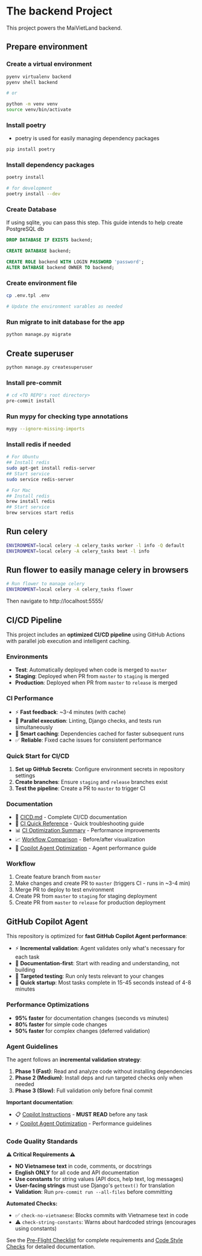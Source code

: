 # The backend Project

This project powers the MaiVietLand backend.

## Prepare environment

### Create a virtual environment

```bash
pyenv virtualenv backend
pyenv shell backend

# or

python -m venv venv
source venv/bin/activate
```

### Install poetry

- poetry is used for easily managing dependency packages

```bash
pip install poetry
```

### Install dependency packages

```bash
poetry install

# for development
poetry install --dev
```

### Create Database

If using sqlite, you can pass this step.
This guide intends to help create PostgreSQL db

```sql
DROP DATABASE IF EXISTS backend;

CREATE DATABASE backend;

CREATE ROLE backend WITH LOGIN PASSWORD 'password';
ALTER DATABASE backend OWNER TO backend;
```

### Create environment file

``` bash
cp .env.tpl .env

# Update the environment varables as needed
```

### Run migrate to init database for the app

```bash
python manage.py migrate
```

## Create superuser

```bash
python manage.py createsuperuser
```

### Install pre-commit

```bash
# cd <TO REPO's root directory>
pre-commit install
```

### Run mypy for checking type annotations

```bash
mypy --ignore-missing-imports
```

### Install redis if needed

```bash
# For Ubuntu
## Install redis
sudo apt-get install redis-server
## Start service
sudo service redis-server

# For Mac
## Install redis
brew install redis
## Start service
brew services start redis
```


## Run celery

```bash
ENVIRONMENT=local celery -A celery_tasks worker -l info -Q default
ENVIRONMENT=local celery -A celery_tasks beat -l info
```

## Run flower to easily manage celery in browsers

```bash
# Run flower to manage celery
ENVIRONMENT=local celery -A celery_tasks flower
```

Then navigate to http://localhost:5555/

## CI/CD Pipeline

This project includes an **optimized CI/CD pipeline** using GitHub Actions with parallel job execution and intelligent caching.

### Environments
- **Test**: Automatically deployed when code is merged to `master`
- **Staging**: Deployed when PR from `master` to `staging` is merged
- **Production**: Deployed when PR from `master` to `release` is merged

### CI Performance
- ⚡ **Fast feedback**: ~3-4 minutes (with cache)
- 🔄 **Parallel execution**: Linting, Django checks, and tests run simultaneously
- 💾 **Smart caching**: Dependencies cached for faster subsequent runs
- ✅ **Reliable**: Fixed cache issues for consistent performance

### Quick Start for CI/CD

1. **Set up GitHub Secrets**: Configure environment secrets in repository settings
2. **Create branches**: Ensure `staging` and `release` branches exist
3. **Test the pipeline**: Create a PR to `master` to trigger CI

### Documentation

- 📖 [CICD.md](docs/CICD.md) - Complete CI/CD documentation
- 🚀 [CI Quick Reference](docs/CI_QUICK_REFERENCE.md) - Quick troubleshooting guide
- 📊 [CI Optimization Summary](docs/CI_OPTIMIZATION_SUMMARY.md) - Performance improvements
- 📈 [Workflow Comparison](docs/CI_WORKFLOW_COMPARISON.md) - Before/after visualization
- 🤖 [Copilot Agent Optimization](docs/COPILOT_AGENT_OPTIMIZATION.md) - Agent performance guide

### Workflow

1. Create feature branch from `master`
2. Make changes and create PR to `master` (triggers CI - runs in ~3-4 min)
3. Merge PR to deploy to test environment
4. Create PR from `master` to `staging` for staging deployment
5. Create PR from `master` to `release` for production deployment

## GitHub Copilot Agent

This repository is optimized for **fast GitHub Copilot Agent performance**:

- ⚡ **Incremental validation**: Agent validates only what's necessary for each task
- 📖 **Documentation-first**: Start with reading and understanding, not building
- 🎯 **Targeted testing**: Run only tests relevant to your changes
- 💨 **Quick startup**: Most tasks complete in 15-45 seconds instead of 4-8 minutes

### Performance Optimizations

- **95% faster** for documentation changes (seconds vs minutes)
- **80% faster** for simple code changes
- **50% faster** for complex changes (deferred validation)

### Agent Guidelines

The agent follows an **incremental validation strategy**:

1. **Phase 1 (Fast)**: Read and analyze code without installing dependencies
2. **Phase 2 (Medium)**: Install deps and run targeted checks only when needed
3. **Phase 3 (Slow)**: Full validation only before final commit

**Important documentation**:
- 📋 [Copilot Instructions](.github/copilot-instructions.md) - **MUST READ** before any task
- ⚡ [Copilot Agent Optimization](docs/COPILOT_AGENT_OPTIMIZATION.md) - Performance guidelines

### Code Quality Standards

**⚠️ Critical Requirements ⚠️**
- **NO Vietnamese text** in code, comments, or docstrings
- **English ONLY** for all code and API documentation
- **Use constants** for string values (API docs, help text, log messages)
- **User-facing strings** must use Django's `gettext()` for translation
- **Validation**: Run `pre-commit run --all-files` before committing

**Automated Checks:**
- ✅ `check-no-vietnamese`: Blocks commits with Vietnamese text in code
- ⚠️ `check-string-constants`: Warns about hardcoded strings (encourages using constants)

See the [Pre-Flight Checklist](.github/copilot-instructions.md#️-pre-flight-checklist---read-before-every-task-️) for complete requirements and [Code Style Checks](docs/CODE_STYLE_CHECKS.md) for detailed documentation.
